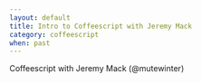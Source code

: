 ```yaml
---
layout: default
title: Intro to Coffeescript with Jeremy Mack
category: coffeescript
when: past
---
```


Coffeescript with Jeremy Mack (@mutewinter)